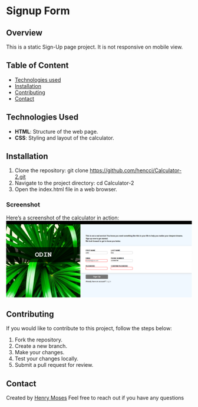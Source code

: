 # Signup Form

## Overview

This is a static Sign-Up page project.
It is not responsive on mobile view.

## Table of Content

* [Technologies used](#technologies-used)
* [Installation](#installation)
* [Contributing](#contributing)
* [Contact](#contact)


## Technologies Used

* **HTML**: Structure of the web page.
* **CSS**: Styling and layout of the calculator.

## Installation

1. Clone the repository:
   git clone https://github.com/hencci/Calculator-2.git
2. Navigate to the project directory:
   cd Calculator-2
3. Open the index.html file in a web browser.

### Screenshot

Here’s a screenshot of the calculator in action:
![Screenshot](./images/sign-up.PNG)

## Contributing

If you would like to contribute to this project, follow the steps below:

1. Fork the repository.
2. Create a new branch.
3. Make your changes.
4. Test your changes locally.
5. Submit a pull request for review.

## Contact

Created by [Henry Moses](https://github.com/hencci)
Feel free to reach out if you have any questions